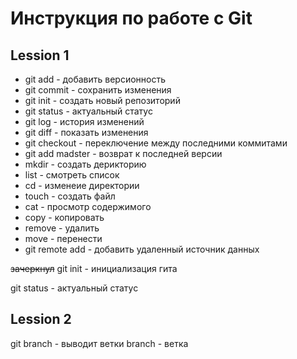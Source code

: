 # **Инструкция по работе с Git**
## Lession 1
* git add - добавить версионность
* git commit - сохранить изменения
* git init - создать новый репозиторий
* git status - актуальный статус
* git log  - история изменений
* git diff - показать изменения 
* git checkout - переключение между последними коммитами
* git add madster - возврат к последней версии
* mkdir - создать дерикторию
* list - смотреть список
* cd - изменеие директории
* touch - создать файл
* cat - просмотр содержимого
* copy - копировать
* remove - удалить
* move - перенести
* git remote add - добавить удаленный источник данных

~~зачеркнул~~
git init - инициализация гита

git status - актуальный статус
## Lession 2
git branch - выводит ветки
branch - ветка